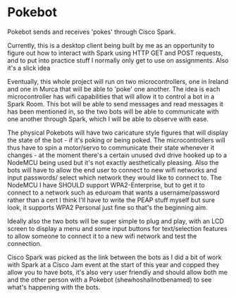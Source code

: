 # Pokebot
Pokebot sends and receives 'pokes' through Cisco Spark.

Currently, this is a desktop client being built by me as an opportunity to figure out how to interact with Spark using HTTP GET and POST requests, and to put into practice stuff I normally only get to use on assignments. Also it's a slick idea

Eventually, this whole project will run on two microcontrollers, one in Ireland and one in Murca that will be able to 'poke' one another. The idea is each microcontroller has wifi capabilities that will allow it to control a bot in a Spark Room. This bot will be able to send messages and read messages it has been mentioned in, so the two bots will be able to communicate with one another through Spark, which I will be able to observe with ease.

The physical Pokebots will have two caricature style figures that will display the state of the bot - if it's poking or being poked. The microcontrollers will thus have to spin a motor/servo to communicate their state whenever it changes - at the moment there's a certain unused dvd drive hooked up to a NodeMCU being used but it's not exactly aesthetically pleasing. Also the bots will have to allow the end user to connect to new wifi networks and input passwords/ select which network they would like to connect to. The NodeMCU I have SHOULD support WPA2-Enterprise, but to get it to connect to a network such as eduroam that wants a username/password rather than a cert I think I'll have to write the PEAP stuff myself but sure look, it supports WPA2 Personal just fine so that's the beginning aim.

Ideally also the two bots will be super simple to plug and play, with an LCD screen to display a menu and some input buttons for text/selection features to allow someone to connect it to a new wifi network and test the connection. 

Cisco Spark was picked as the link between the bots as I did a bit of work with Spark at a Cisco Jam event at the start of this year and copped they allow you to have bots, it's also very user friendly and should allow both me and the other person with a Pokebot (shewhoshallnotbenamed) to see what's happening with the bots. 